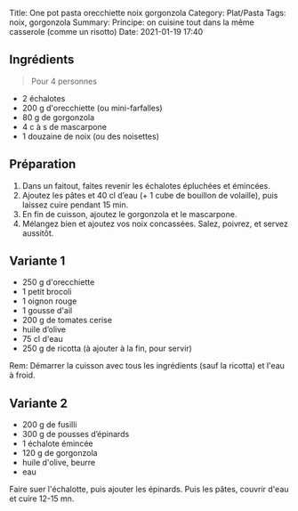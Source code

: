 Title: One pot pasta orecchiette noix gorgonzola
Category: Plat/Pasta
Tags: noix, gorgonzola
Summary: Principe: on cuisine tout dans la même casserole (comme un risotto)
Date:  2021-01-19 17:40

## Ingrédients
> Pour 4 personnes

- 2 échalotes
- 200 g d'orecchiette (ou mini-farfalles)
- 80 g de gorgonzola
- 4 c à s de mascarpone
- 1 douzaine de noix (ou des noisettes)

## Préparation
1. Dans un faitout, faites revenir les échalotes épluchées et émincées.
2. Ajoutez les pâtes et 40 cl d’eau (+ 1 cube de bouillon de volaille), puis laissez cuire pendant 15 min.
3. En fin de cuisson, ajoutez le gorgonzola et le mascarpone.
4. Mélangez bien et ajoutez vos noix concassées. Salez, poivrez, et servez aussitôt.

## Variante 1
- 250 g d'orecchiette
- 1 petit brocoli
- 1 oignon rouge
- 1 gousse d'ail
- 200 g de tomates cerise
- huile d’olive
- 75 cl d'eau
- 250 g de ricotta (à ajouter à la fin, pour servir)

Rem: Démarrer la cuisson avec tous les ingrédients (sauf la ricotta) et l'eau à froid.

## Variante 2
- 200 g de fusilli
- 300 g de pousses d’épinards
- 1 échalote émincée
- 120 g de gorgonzola
- huile d'olive, beurre
- eau

Faire suer l'échalotte, puis ajouter les épinards. Puis les pâtes, couvrir d'eau et cuire 12-15 mn.